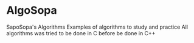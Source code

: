 # AlgoSopa
SapoSopa's Algorithms
Examples of algorithms to study and practice
All algorithms was tried to be done in C before be done in C++
